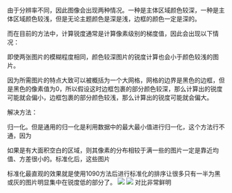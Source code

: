 由于分辨率不同，因此图像会出现两种情况。一种是主体区域颜色较深，一种是主体区域颜色较浅，但是无论主题颜色是深是浅，边框的颜色一定是深的。

而在目前的方法中，计算锐度通常是计算像素级别的梯度值，因此会出现以下情况：

即使两张图片的模糊程度相同，颜色较深图片的锐度计算也会小于颜色较浅的图片。

因为所需图片的特点大致可以被概括为一个大网格，网格的边界是黑色的边框，但是黑色的像素值为0，所以假设这时边框包裹的部分颜色较深，那么计算出的锐度可能就会偏小，边框包裹的部分颜色较浅，那么计算出的锐度可能就会偏大。

解决方法：

归一化。但是通用的归一化是利用数据中的最大最小值进行归一化，这个方法行不通，因为

如果是有大面积空白的区域，则其像素的分布相较于满一些的图片一定是靠近均值、方差很小的。标准化后，这些图片

标准化最直观的效果就是使用1090方法后进行标准化的排序让很多只有一半为黑或灰的图片明显集中在锐度低的部分了。
![](\pics\1090-down.png)
![](\pics\1090-withnormal-down.png)
对比非常鲜明